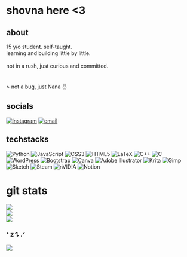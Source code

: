 # shovna here <3

## about
15 y/o student. self-taught. 
<br>learning and building little by little.  
<br>not in a rush, just curious and committed.
<br><br><br>> not a bug, just Nana  𓆣

## socials 
[![Instagram](https://img.shields.io/badge/Instagram-%23E4405F.svg?logo=Instagram&logoColor=white)](https://instagram.com/susanna.soh) [![email](https://img.shields.io/badge/Email-D14836?logo=gmail&logoColor=white)](mailto:paudyalshovna@gmail.com) 

## techstacks
![Python](https://img.shields.io/badge/python-3670A0?style=flat-square&logo=python&logoColor=ffdd54) ![JavaScript](https://img.shields.io/badge/javascript-%23323330.svg?style=flat-square&logo=javascript&logoColor=%23F7DF1E) ![CSS3](https://img.shields.io/badge/css3-%231572B6.svg?style=flat-square&logo=css3&logoColor=white) ![HTML5](https://img.shields.io/badge/html5-%23E34F26.svg?style=flat-square&logo=html5&logoColor=white) ![LaTeX](https://img.shields.io/badge/latex-%23008080.svg?style=flat-square&logo=latex&logoColor=white) ![C++](https://img.shields.io/badge/c++-%2300599C.svg?style=flat-square&logo=c%2B%2B&logoColor=white) ![C](https://img.shields.io/badge/c-%2300599C.svg?style=flat-square&logo=c&logoColor=white) ![WordPress](https://img.shields.io/badge/WordPress-%23117AC9.svg?style=flat-square&logo=WordPress&logoColor=white) ![Bootstrap](https://img.shields.io/badge/bootstrap-%238511FA.svg?style=flat-square&logo=bootstrap&logoColor=white) ![Canva](https://img.shields.io/badge/Canva-%2300C4CC.svg?style=flat-square&logo=Canva&logoColor=white) ![Adobe Illustrator](https://img.shields.io/badge/adobe%20illustrator-%23FF9A00.svg?style=flat-square&logo=adobe%20illustrator&logoColor=white) ![Krita](https://img.shields.io/badge/Krita-203759?style=flat-square&logo=krita&logoColor=EEF37B) ![Gimp](https://img.shields.io/badge/Gimp-657D8B?style=flat-square&logo=gimp&logoColor=FFFFFF) ![Sketch](https://img.shields.io/badge/Sketch-FFB387?style=flat-square&logo=sketch&logoColor=black) ![Steam](https://img.shields.io/badge/steam-%23000000.svg?style=flat-square&logo=steam&logoColor=white) ![nVIDIA](https://img.shields.io/badge/nVIDIA-%2376B900.svg?style=flat-square&logo=nVIDIA&logoColor=white) ![Notion](https://img.shields.io/badge/Notion-%23000000.svg?style=flat-square&logo=notion&logoColor=white)
# git stats
![](https://github-readme-stats.vercel.app/api?username=notabugitsnana&theme=shadow_blue&hide_border=false&include_all_commits=false&count_private=false)<br/>
![](https://nirzak-streak-stats.vercel.app/?user=notabugitsnana&theme=shadow_blue&hide_border=false)<br/>
![](https://github-readme-stats.vercel.app/api/top-langs/?username=notabugitsnana&theme=shadow_blue&hide_border=false&include_all_commits=false&count_private=false&layout=compact)

### ᶻ 𝗓 𐰁 .ᐟ
![](https://github-contributor-stats.vercel.app/api?username=notabugitsnana&limit=5&theme=shadow_blue&combine_all_yearly_contributions=true)
